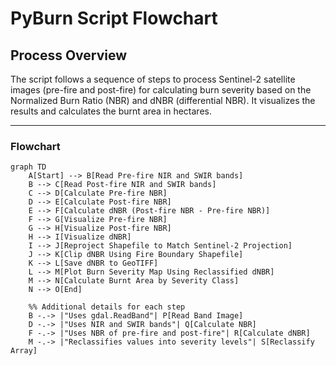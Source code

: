 # PyBurn Script Flowchart

## Process Overview

The script follows a sequence of steps to process Sentinel-2 satellite images (pre-fire and post-fire) for calculating burn severity based on the Normalized Burn Ratio (NBR) and dNBR (differential NBR). It visualizes the results and calculates the burnt area in hectares.

---

### Flowchart

```mermaid
graph TD
    A[Start] --> B[Read Pre-fire NIR and SWIR bands]
    B --> C[Read Post-fire NIR and SWIR bands]
    C --> D[Calculate Pre-fire NBR]
    D --> E[Calculate Post-fire NBR]
    E --> F[Calculate dNBR (Post-fire NBR - Pre-fire NBR)]
    F --> G[Visualize Pre-fire NBR]
    G --> H[Visualize Post-fire NBR]
    H --> I[Visualize dNBR]
    I --> J[Reproject Shapefile to Match Sentinel-2 Projection]
    J --> K[Clip dNBR Using Fire Boundary Shapefile]
    K --> L[Save dNBR to GeoTIFF]
    L --> M[Plot Burn Severity Map Using Reclassified dNBR]
    M --> N[Calculate Burnt Area by Severity Class]
    N --> O[End]

    %% Additional details for each step
    B -.-> |"Uses gdal.ReadBand"| P[Read Band Image]
    D -.-> |"Uses NIR and SWIR bands"| Q[Calculate NBR]
    F -.-> |"Uses NBR of pre-fire and post-fire"| R[Calculate dNBR]
    M -.-> |"Reclassifies values into severity levels"| S[Reclassify Array]

